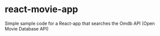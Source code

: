 # react-movie-app
Simple sample code for a React-app that searches the Omdb API (Open Movie Database API)
